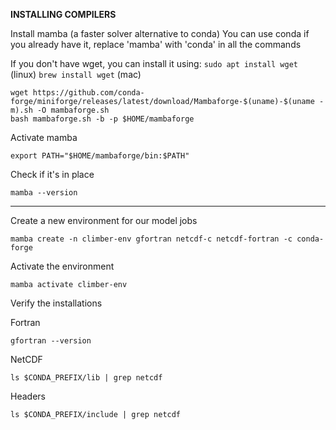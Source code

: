 **INSTALLING COMPILERS**

Install mamba (a faster solver alternative to conda)
You can use conda if you already have it, replace 'mamba' with 'conda' in all the commands

If you don't have wget, you can install it using:
`sudo apt install wget`         (linux)
`brew install wget`             (mac)

```shell
wget https://github.com/conda-forge/miniforge/releases/latest/download/Mambaforge-$(uname)-$(uname -m).sh -O mambaforge.sh
bash mambaforge.sh -b -p $HOME/mambaforge
```

Activate mamba

```shell
export PATH="$HOME/mambaforge/bin:$PATH"
```

Check if it's in place

```shell
mamba --version
```

---

Create a new environment for our model jobs

```shell
mamba create -n climber-env gfortran netcdf-c netcdf-fortran -c conda-forge
```

Activate the environment

```shell
mamba activate climber-env
```

Verify the installations

Fortran
```shell
gfortran --version
```
NetCDF
```shell
ls $CONDA_PREFIX/lib | grep netcdf
```
Headers
```shell
ls $CONDA_PREFIX/include | grep netcdf
```
